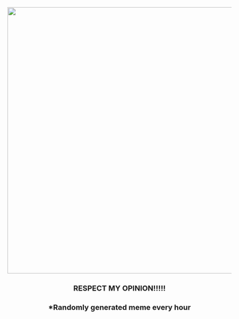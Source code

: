 <p align="center">
        <img src="https://i.redd.it/8wfavpcm2ny81.jpg" width="600" height="600">
        </p>
        <h3 align="center">RESPECT MY OPINION!!!!!</h3>
        <h3 align="center">*Randomly generated meme every hour</h3>
    